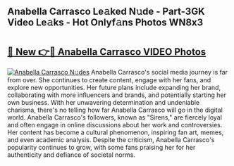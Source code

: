 ## Anabella Carrasco Le𝚊ked N𝚞de - Part-3GK Video Le𝚊ks - Hot Onlyf𝚊ns Photos WN8x3

# <h2><a href="http://ab3103.deff.icu/?id=Anabella+Carrasco">🔗 New 👉🔴 Anabella Carrasco VIDEO Photos</a></h2>

[![Anabella Carrasco N𝚞des](https://i.imgur.com/rIISA9y.gif)](http://ab3103.deff.icu/?id=Anabella+Carrasco)
Anabella Carrasco's social media journey is far from over. She continues to create content, engage with her fans, and explore new opportunities. Her future plans include expanding her brand, collaborating with more influencers and brands, and potentially starting her own business. With her unwavering determination and undeniable charisma, there's no telling how far Anabella Carrasco will go in the digital world. Anabella Carrasco's followers, known as "Sirens," are fiercely loyal and often engage in online discussions about her work and controversies. Her content has become a cultural phenomenon, inspiring fan art, memes, and even academic analysis. Despite the criticism, Anabella Carrasco's popularity continues to grow, with some fans praising her for her authenticity and defiance of societal norms.

